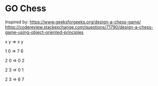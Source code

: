 # GO Chess

Inspired by: https://www.geeksforgeeks.org/design-a-chess-game/
https://codereview.stackexchange.com/questions/71790/design-a-chess-game-using-object-oriented-principles

x y => x y

1 0 => 7 6

2 0 => 0 2

2 3 => 0 1

2 3 => 6 7